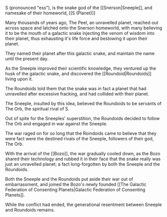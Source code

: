 S (pronounced "ess"), is the snake god of the [[Snerson|Sneeple]], and namesake of their homeworld, [[S (Planet)]]

Many thousands of years ago, The Peel, an unravelled planet, reached out across space and latched onto the Snerson homeworld, with many believing it to be the mouth of a galactic snake injecting the venom of wisdom into their planet, thus exhausting it's life force and bestowing it upon their planet. 

They named their planet after this galactic snake, and maintain the name until the present day.

As the Sneeple improved their scientific knowledge, they ventured up the husk of the galactic snake, and discovered the [[Roundoid|Roundoids]] living upon it. 

The Roundoids told them that the snake was in fact a planet that had unravelled after excessive fracking, and had collided with their planet.

The Sneeple, insulted by this idea, believed the Roundoids to be servants of The Orb, the spiritual rival of S. 

Out of spite for the Sneeples' superstition, the Roundoids decided to follow The Orb and engaged in war against the Sneeple. 

The war raged on for so long that the Roindoids came to believe that they were fact were the destined rivals of the Sneeple, followers of their god, The Orb.

With the arrival of the [[Bozo]], the war gradually cooled down, as the Bozo shared their technology and rubbed it in their face that the snake really was just an unravelled planet; a fact long-forgotten by both the Sneeple and the Roundoids.

Both the Sneeple and the Roundoids put aside their war out of embarrassment, and joined the Bozo's newly founded [[The Galactic Federation of Consenting Planets|Galactic Federation of Consenting Planets]].

While the conflict had ended, the generational resentment between Sneeple and Roundoids remains. 
